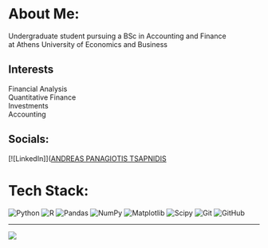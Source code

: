 # About Me:
Undergraduate student pursuing a BSc in Accounting and Finance <br>at Athens University of Economics and Business
## Interests
Financial Analysis<br>
Quantitative Finance <br>
Investments <br>
Accounting <br>



## Socials:
[![LinkedIn]]([ANDREAS PANAGIOTIS TSAPNIDIS](https://www.linkedin.com/authwall?trk=bf&trkInfo=AQGWIlY5uCoynAAAAZHBmbYQIIeelfdheLWw5GjRbc-l-23Z7aY-wP_5Kga0wPG-YBzA0plsd3ubpbRf-l1M8SFvA7F4v8p5I1iq2my5ClSTXPhnJYFIvl8DCl1sV8taxdclokQ=&original_referer=https://www.bing.com/&sessionRedirect=https%3A%2F%2Fgr.linkedin.com%2Fin%2Fandreas-panagiotis-tsapnidis-8440972b9)

# Tech Stack:
![Python](https://img.shields.io/badge/python-3670A0?style=for-the-badge&logo=python&logoColor=ffdd54) ![R](https://img.shields.io/badge/r-%23276DC3.svg?style=for-the-badge&logo=r&logoColor=white) ![Pandas](https://img.shields.io/badge/pandas-%23150458.svg?style=for-the-badge&logo=pandas&logoColor=white) ![NumPy](https://img.shields.io/badge/numpy-%23013243.svg?style=for-the-badge&logo=numpy&logoColor=white) ![Matplotlib](https://img.shields.io/badge/Matplotlib-%23ffffff.svg?style=for-the-badge&logo=Matplotlib&logoColor=black) ![Scipy](https://img.shields.io/badge/SciPy-%230C55A5.svg?style=for-the-badge&logo=scipy&logoColor=%white) ![Git](https://img.shields.io/badge/git-%23F05033.svg?style=for-the-badge&logo=git&logoColor=white) ![GitHub](https://img.shields.io/badge/github-%23121011.svg?style=for-the-badge&logo=github&logoColor=white)

---
[![](https://visitcount.itsvg.in/api?id=Tsapnidis-Andreas&icon=0&color=0)](https://visitcount.itsvg.in)

